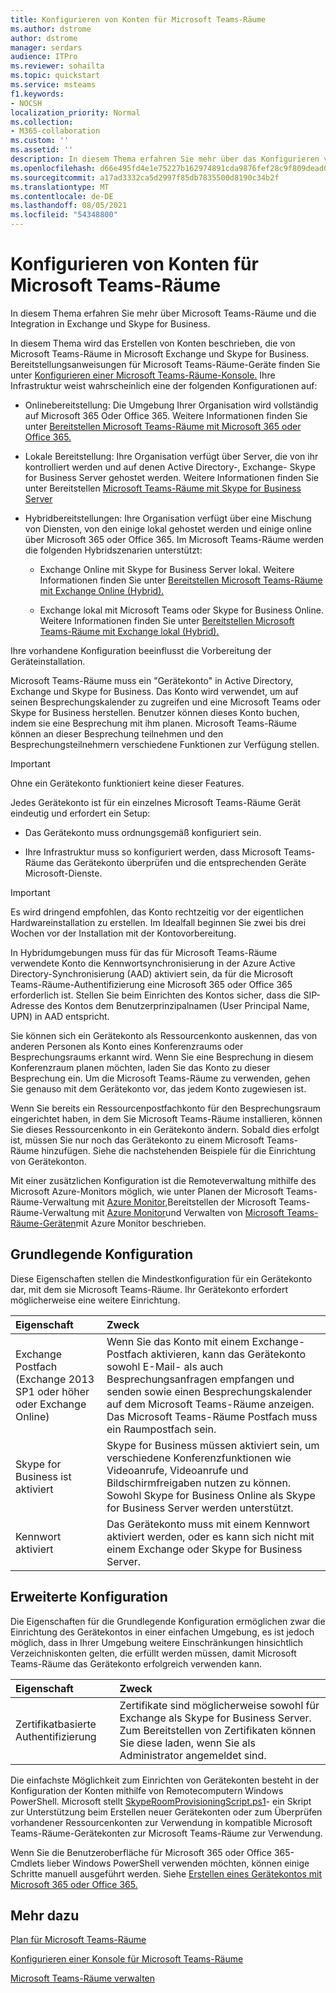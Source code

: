 ```yaml
---
title: Konfigurieren von Konten für Microsoft Teams-Räume
ms.author: dstrome
author: dstrome
manager: serdars
audience: ITPro
ms.reviewer: sohailta
ms.topic: quickstart
ms.service: msteams
f1.keywords:
- NOCSH
localization_priority: Normal
ms.collection:
- M365-collaboration
ms.custom: ''
ms.assetid: ''
description: In diesem Thema erfahren Sie mehr über das Konfigurieren von Konten für Microsoft Teams-Räume in Exchange und Skype for Business.
ms.openlocfilehash: d66e495fd4e1e75227b162974891cda9876fef28c9f809dead001af1a95b099a
ms.sourcegitcommit: a17ad3332ca5d2997f85db7835500d8190c34b2f
ms.translationtype: MT
ms.contentlocale: de-DE
ms.lasthandoff: 08/05/2021
ms.locfileid: "54348800"
---
```

# <a name="configure-accounts-for-microsoft-teams-rooms"></a>Konfigurieren von Konten für Microsoft Teams-Räume
 
In diesem Thema erfahren Sie mehr über Microsoft Teams-Räume und die Integration in Exchange und Skype for Business.
  
In diesem Thema wird das Erstellen von Konten beschrieben, die von Microsoft Teams-Räume in Microsoft Exchange und Skype for Business. Bereitstellungsanweisungen für Microsoft Teams-Räume-Geräte finden Sie unter [Konfigurieren einer Microsoft Teams-Räume-Konsole.](console.md) Ihre Infrastruktur weist wahrscheinlich eine der folgenden Konfigurationen auf:
  
- Onlinebereitstellung: Die Umgebung Ihrer Organisation wird vollständig auf Microsoft 365 Oder Office 365. Weitere Informationen finden Sie unter [Bereitstellen Microsoft Teams-Räume mit Microsoft 365 oder Office 365.](with-office-365.md)
    
- Lokale Bereitstellung: Ihre Organisation verfügt über Server, die von ihr kontrolliert werden und auf denen Active Directory-, Exchange- Skype for Business Server gehostet werden. Weitere Informationen finden Sie unter Bereitstellen [Microsoft Teams-Räume mit Skype for Business Server](with-skype-for-business-server-2015.md)
    
- Hybridbereitstellungen: Ihre Organisation verfügt über eine Mischung von Diensten, von den einige lokal gehostet werden und einige online über Microsoft 365 oder Office 365. Im Microsoft Teams-Räume werden die folgenden Hybridszenarien unterstützt:
    
  - Exchange Online mit Skype for Business Server lokal. Weitere Informationen finden Sie unter [Bereitstellen Microsoft Teams-Räume mit Exchange Online (Hybrid).](with-exchange-online.md)
    
  - Exchange lokal mit Microsoft Teams oder Skype for Business Online. Weitere Informationen finden Sie unter [Bereitstellen Microsoft Teams-Räume mit Exchange lokal (Hybrid).](with-exchange-on-premises.md)
    
Ihre vorhandene Konfiguration beeinflusst die Vorbereitung der Geräteinstallation.
  
Microsoft Teams-Räume muss ein "Gerätekonto" in Active Directory, Exchange und Skype for Business. Das Konto wird verwendet, um auf seinen Besprechungskalender zu zugreifen und eine Microsoft Teams oder Skype for Business herstellen. Benutzer können dieses Konto buchen, indem sie eine Besprechung mit ihm planen. Microsoft Teams-Räume können an dieser Besprechung teilnehmen und den Besprechungsteilnehmern verschiedene Funktionen zur Verfügung stellen.
  
> [!IMPORTANT]
> Ohne ein Gerätekonto funktioniert keine dieser Features. 
  
Jedes Gerätekonto ist für ein einzelnes Microsoft Teams-Räume Gerät eindeutig und erfordert ein Setup:
  
- Das Gerätekonto muss ordnungsgemäß konfiguriert sein.
    
- Ihre Infrastruktur muss so konfiguriert werden, dass Microsoft Teams-Räume das Gerätekonto überprüfen und die entsprechenden Geräte Microsoft-Dienste.
    
> [!IMPORTANT]
> Es wird dringend empfohlen, das Konto rechtzeitig vor der eigentlichen Hardwareinstallation zu erstellen. Im Idealfall beginnen Sie zwei bis drei Wochen vor der Installation mit der Kontovorbereitung. 

In Hybridumgebungen muss für das für Microsoft Teams-Räume verwendete Konto die Kennwortsynchronisierung in der Azure Active Directory-Synchronisierung (AAD) aktiviert sein, da für die Microsoft Teams-Räume-Authentifizierung eine Microsoft 365 oder Office 365 erforderlich ist. Stellen Sie beim Einrichten des Kontos sicher, dass die SIP-Adresse des Kontos dem Benutzerprinzipalnamen (User Principal Name, UPN) in AAD entspricht. 
  
Sie können sich ein Gerätekonto als Ressourcenkonto auskennen, das von anderen Personen als Konto eines Konferenzraums oder Besprechungsraums erkannt wird. Wenn Sie eine Besprechung in diesem Konferenzraum planen möchten, laden Sie das Konto zu dieser Besprechung ein. Um die Microsoft Teams-Räume zu verwenden, gehen Sie genauso mit dem Gerätekonto vor, das jedem Konto zugewiesen ist.
  
Wenn Sie bereits ein Ressourcenpostfachkonto für den Besprechungsraum eingerichtet haben, in dem Sie Microsoft Teams-Räume installieren, können Sie dieses Ressourcenkonto in ein Gerätekonto ändern. Sobald dies erfolgt ist, müssen Sie nur noch das Gerätekonto zu einem Microsoft Teams-Räume hinzufügen. Siehe die nachstehenden Beispiele für die Einrichtung von Gerätekonton.
  
Mit einer zusätzlichen Konfiguration ist die Remoteverwaltung mithilfe des Microsoft Azure-Monitors möglich, wie unter Planen der Microsoft Teams-Räume-Verwaltung mit [Azure Monitor,](azure-monitor-plan.md)Bereitstellen der Microsoft Teams-Räume-Verwaltung mit [Azure Monitor](azure-monitor-deploy.md)und Verwalten von [Microsoft Teams-Räume-Geräten](azure-monitor-manage.md)mit Azure Monitor beschrieben. 
  
## <a name="basic-configuration"></a>Grundlegende Konfiguration

Diese Eigenschaften stellen die Mindestkonfiguration für ein Gerätekonto dar, mit dem sie Microsoft Teams-Räume. Ihr Gerätekonto erfordert möglicherweise eine weitere Einrichtung.
  
|**Eigenschaft**|**Zweck**|
|:-----|:-----|
|Exchange Postfach (Exchange 2013 SP1 oder höher oder Exchange Online)  <br/> |Wenn Sie das Konto mit einem Exchange-Postfach aktivieren, kann das Gerätekonto sowohl E-Mail- als auch Besprechungsanfragen empfangen und senden sowie einen Besprechungskalender auf dem Microsoft Teams-Räume anzeigen. Das Microsoft Teams-Räume Postfach muss ein Raumpostfach sein.  <br/> |
|Skype for Business ist aktiviert  <br/> |Skype for Business müssen aktiviert sein, um verschiedene Konferenzfunktionen wie Videoanrufe, Videoanrufe und Bildschirmfreigaben nutzen zu können. Sowohl Skype for Business Online als Skype for Business Server werden unterstützt.  <br/> |
|Kennwort aktiviert  <br/> |Das Gerätekonto muss mit einem Kennwort aktiviert werden, oder es kann sich nicht mit einem Exchange oder Skype for Business Server.  <br/> |
   
## <a name="advanced-configuration"></a>Erweiterte Konfiguration

Die Eigenschaften für die Grundlegende Konfiguration ermöglichen zwar die Einrichtung des Gerätekontos in einer einfachen Umgebung, es ist jedoch möglich, dass in Ihrer Umgebung weitere Einschränkungen hinsichtlich Verzeichniskonten gelten, die erfüllt werden müssen, damit Microsoft Teams-Räume das Gerätekonto erfolgreich verwenden kann.
  
|**Eigenschaft**|**Zweck**|
|:-----|:-----|
|Zertifikatbasierte Authentifizierung  <br/> |Zertifikate sind möglicherweise sowohl für Exchange als Skype for Business Server. Zum Bereitstellen von Zertifikaten können Sie diese laden, wenn Sie als Administrator angemeldet sind.  <br/> |
   
Die einfachste Möglichkeit zum Einrichten von Gerätekonten besteht in der Konfiguration der Konten mithilfe von Remotecomputern Windows PowerShell. Microsoft stellt [SkypeRoomProvisioningScript.ps1](https://go.microsoft.com/fwlink/?linkid=870105)- ein Skript zur Unterstützung beim Erstellen neuer Gerätekonten oder zum Überprüfen vorhandener Ressourcenkonten zur Verwendung in kompatible Microsoft Teams-Räume-Gerätekonten zur Microsoft Teams-Räume zur Verwendung.
  
Wenn Sie die Benutzeroberfläche für Microsoft 365 oder Office 365-Cmdlets lieber Windows PowerShell verwenden möchten, können einige Schritte manuell ausgeführt werden. Siehe [Erstellen eines Gerätekontos mit Microsoft 365 oder Office 365.](/surface-hub/create-a-device-account-using-office-365)
  
## <a name="see-also"></a>Mehr dazu

[Plan für Microsoft Teams-Räume](rooms-plan.md)
  
[Konfigurieren einer Konsole für Microsoft Teams-Räume](console.md)
  
[Microsoft Teams-Räume verwalten](rooms-manage.md)